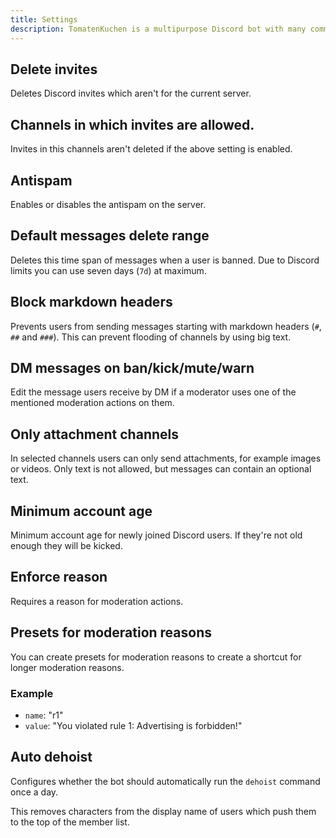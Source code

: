 ```yaml
---
title: Settings
description: TomatenKuchen is a multipurpose Discord bot with many common and innovative features for your server. Explains all AutoMod settings.
---
```


## Delete invites

Deletes Discord invites which aren't for the current server.

## Channels in which invites are allowed.

Invites in this channels aren't deleted if the above setting is enabled.

## Antispam

Enables or disables the antispam on the server.

## Default messages delete range

Deletes this time span of messages when a user is banned. Due to Discord limits you can use seven days (`7d`) at maximum.

## Block markdown headers

Prevents users from sending messages starting with markdown headers (`#`, `##` and `###`). This can prevent flooding of channels by using big text.

## DM messages on ban/kick/mute/warn

Edit the message users receive by DM if a moderator uses one of the mentioned moderation actions on them.

## Only attachment channels

In selected channels users can only send attachments, for example images or videos. Only text is not allowed, but messages can contain an optional text.

## Minimum account age

Minimum account age for newly joined Discord users. If they're not old enough they will be kicked.

## Enforce reason

Requires a reason for moderation actions.

## Presets for moderation reasons

You can create presets for moderation reasons to create a shortcut for longer moderation reasons.

### Example

- `name`: "r1"
- `value`: "You violated rule 1: Advertising is forbidden!"

## Auto dehoist

Configures whether the bot should automatically run the `dehoist` command once a day.

This removes characters from the display name of users which push them to the top of the member list.
